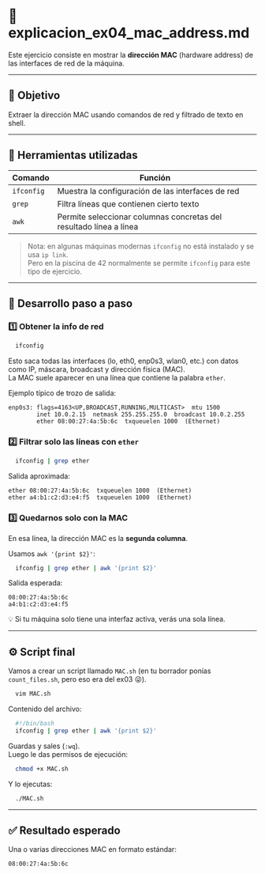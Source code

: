 # 🧩 explicacion_ex04_mac_address.md

Este ejercicio consiste en mostrar la **dirección MAC** (hardware address) de las interfaces de red de la máquina.

---

## 🧠 Objetivo

Extraer la dirección MAC usando comandos de red y filtrado de texto en shell.

---

## 🧰 Herramientas utilizadas

| Comando    | Función                                                                 |
|------------|-------------------------------------------------------------------------|
| `ifconfig` | Muestra la configuración de las interfaces de red                      |
| `grep`     | Filtra líneas que contienen cierto texto                               |
| `awk`      | Permite seleccionar columnas concretas del resultado línea a línea     |

> Nota: en algunas máquinas modernas `ifconfig` no está instalado y se usa `ip link`.  
> Pero en la piscina de 42 normalmente se permite `ifconfig` para este tipo de ejercicio.

---

## 🧩 Desarrollo paso a paso

### 1️⃣ Obtener la info de red
```bash
  ifconfig
```
Esto saca todas las interfaces (lo, eth0, enp0s3, wlan0, etc.) con datos como IP, máscara, broadcast y dirección física (MAC).  
La MAC suele aparecer en una línea que contiene la palabra `ether`.

Ejemplo típico de trozo de salida:
```text
enp0s3: flags=4163<UP,BROADCAST,RUNNING,MULTICAST>  mtu 1500
        inet 10.0.2.15  netmask 255.255.255.0  broadcast 10.0.2.255
        ether 08:00:27:4a:5b:6c  txqueuelen 1000  (Ethernet)
```

### 2️⃣ Filtrar solo las líneas con `ether`
```bash
  ifconfig | grep ether
```
Salida aproximada:
```text
ether 08:00:27:4a:5b:6c  txqueuelen 1000  (Ethernet)
ether a4:b1:c2:d3:e4:f5  txqueuelen 1000  (Ethernet)
```

### 3️⃣ Quedarnos solo con la MAC
En esa línea, la dirección MAC es la **segunda columna**.

Usamos `awk '{print $2}'`:
```bash
  ifconfig | grep ether | awk '{print $2}'
```
Salida esperada:
```text
08:00:27:4a:5b:6c
a4:b1:c2:d3:e4:f5
```

💡 Si tu máquina solo tiene una interfaz activa, verás una sola línea.

---

## ⚙️ Script final

Vamos a crear un script llamado `MAC.sh` (en tu borrador ponías `count_files.sh`, pero eso era del ex03 😜).

```bash
  vim MAC.sh
```

Contenido del archivo:
```bash
  #!/bin/bash
  ifconfig | grep ether | awk '{print $2}'
```

Guardas y sales (`:wq`).  
Luego le das permisos de ejecución:

```bash
  chmod +x MAC.sh
```

Y lo ejecutas:
```bash
  ./MAC.sh
```

---

## ✅ Resultado esperado

Una o varias direcciones MAC en formato estándar:
```text
08:00:27:4a:5b:6c
```
